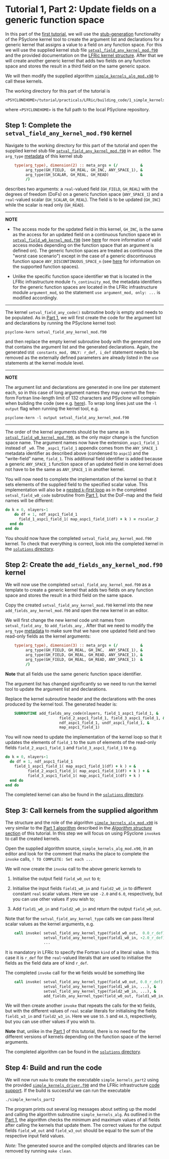 # Tutorial 1, Part 2: Update fields on a generic function space

In this part of the [first tutorial](../README.md), we will use the
[stub-generation](https://psyclone.readthedocs.io/en/stable/psyclone_kern.html)
functionality of the PSyclone kernel tool to
create the argument list and declarations for a generic kernel that
assigns a value to a field on any function space. For this we will use
the supplied kernel stub file [`setval_field_any_kernel_mod.f90`](
setval_field_any_kernel_mod.f90) and the provided documentation on the
[LFRic kernel structure](../LFRic_kernel_structure.md). After that we will
create another generic kernel that adds two fields on any function space and
stores the result in a third field on the same generic space.

We will then modify the supplied algorithm
[`simple_kernels_alg_mod.x90`](simple_kernels_alg_mod.x90) to call
these kernels.

The working directory for this part of the tutorial is
```
<PSYCLONEHOME>/tutorial/practicals/LFRic/building_code/1_simple_kernels/part2
```
where `<PSYCLONEHOME>` is the full path to the local PSyclone repository.

## Step 1: Complete the `setval_field_any_kernel_mod.f90` kernel

Navigate to the working directory for this part of the tutorial and open
the supplied kernel stub file [`setval_field_any_kernel_mod.f90`](
setval_field_any_kernel_mod.f90) in an editor. The `arg_type` [metadata](
../LFRic_kernel_structure.md#kernel-metadata) of this kernel stub

```fortran
    type(arg_type), dimension(2) :: meta_args = (/          &
         arg_type(GH_FIELD,  GH_REAL, GH_INC, ANY_SPACE_1), &
         arg_type(GH_SCALAR, GH_REAL, GH_READ)              &
         /)
```

describes two arguments: a `real`-valued field (`GH_FIELD`, `GH_REAL`)
with the degrees of freedom (DoFs) on a generic function space
(`ANY_SPACE_1`) and a `real`-valued scalar (`GH_SCALAR`, `GH_REAL`). The
field is to be updated (`GH_INC`) while the scalar is read only (`GH_READ`).

---
**NOTE**

* The access mode for the updated field in this kernel, `GH_INC`, is
the same as the access for an updated field on a continuous function
space `W0` in [`setval_field_w0_kernel_mod.f90`](
../part1/setval_field_w0_kernel_mod.f90) (see [here](
https://psyclone.readthedocs.io/en/latest/lfric.html#valid-access-modes)
for more information of valid access modes depending on the function
space that an argument is defined on). The generic function spaces are
treated as continuous (the "worst case scenario") except in the case of
a generic discontinuous function space `ANY_DISCONTINUOUS_SPACE_n`
(see [here](
https://psyclone.readthedocs.io/en/latest/lfric.html#supported-function-spaces)
for information on the supported function spaces).

* Unlike the specific function space identifier `W0` that is located
in the LFRic infrastructure module `fs_continuity_mod`, the metadata
identifiers for the generic function spaces are located in
the LFRic infrastructure module `argument_mod`, so the statement
`use argument_mod, only: ...` is modified accordingly.

---

The kernel `setval_field_any_code()` subroutine body is empty and needs
to be populated. As in [Part 1](../part1), we will first create the code
for the argument list and declarations by running the PSyclone kernel
tool:

```shell
psyclone-kern setval_field_any_kernel_mod.f90
```

and then replace the empty kernel subroutine body with the generated
one that contains the argument list and the generated declarations.
Again, the generated `USE constants_mod, ONLY: r_def, i_def` statement
needs to be removed as the externally defined parameters are already
listed in the `use` statements at the kernel module level.

---
**NOTE**

The argument list and declarations are generated in one line per
statement each, so in this case of long argument names they may overrun
the free-form Fortran line-length limit of 132 characters and PSyclone
will complain when building the code (see e.g. [here](
https://psyclone.readthedocs.io/en/stable/line_length.html)). To wrap
long lines just use the `-l output` flag when running the kernel tool, e.g.

```shell
psyclone-kern -l output setval_field_any_kernel_mod.f90
```

---

The order of the kernel arguments should be the same as in 
[`setval_field_w0_kernel_mod.f90`](
../part1/setval_field_w0_kernel_mod.f90), as the only
major change is the function space name. The argument names now have
the extension`_aspc1_field_1` instead of `_w0`. The `_aspc1_field_1`
appendix comes from the `ANY_SPACE_1` metadata identifier as described
above (condensed to `aspc1`) and the "write-field" name, `field_1`.
This additional field identifier is added because a generic `ANY_SPACE_1`
function space of an updated field in one kernel does not have to be
the same as `ANY_SPACE_1` in another kernel.

You will now need to complete the implementation of the kernel so
that it sets elements of the supplied field to the specified scalar
value. This implementation will also be a
[nested `k`-first loop](../LFRic_kernel_structure.md#loops) as in
the completed `setval_field_w0_code` subroutine from [Part 1](../part1),
but the DoF-map and the field names will be different:

```fortran
do k = 0, nlayers-1
    do df = 1, ndf_aspc1_field_1
      field_1_aspc1_field_1( map_aspc1_field_1(df) + k ) = rscalar_2
  end do
end do
```

You should now have the completed `setval_field_any_kernel_mod.f90`
kernel. To check that everything is correct, look into the completed
kernel in the [`solutions` directory](solutions).

## Step 2: Create the `add_fields_any_kernel_mod.f90` kernel

We will now use the completed `setval_field_any_kernel_mod.f90` as a
template to create a generic kernel that adds two fields on any
function space and stores the result in a third field on the same
space.

Copy the created `setval_field_any_kernel_mod.f90` kernel into the new
`add_fields_any_kernel_mod.f90` and open the new kernel in an editor.

We will first change the new kernel code unit names from
`setval_field_any_` to `add_fields_any_`. After that we need to
modify the `arg_type` [metadata](
../LFRic_kernel_structure.md#kernel-metadata) to make sure that
we have one updated field and two read-only fields as the kernel
arguments:

```fortran
    type(arg_type), dimension(3) :: meta_args = (/          &
         arg_type(GH_FIELD, GH_REAL, GH_INC,  ANY_SPACE_1), &
         arg_type(GH_FIELD, GH_REAL, GH_READ, ANY_SPACE_1), &
         arg_type(GH_FIELD, GH_REAL, GH_READ, ANY_SPACE_1)  &
         /)
```

**Note** that all fields use the same generic function space
identifier.

The argument list has changed significantly so we need to run the
kernel tool to update the argument list and declarations.

Replace the kernel subroutine header and the declarations with the
ones produced by the kernel tool. The generated header is:

```fortran
    SUBROUTINE add_fields_any_code(nlayers, field_1_aspc1_field_1, &
                        field_2_aspc1_field_1, field_3_aspc1_field_1, &
                        ndf_aspc1_field_1, undf_aspc1_field_1, &
                        map_aspc1_field_1)
```



You will now need to update the implementation of the kernel loop so
that it updates the elements of `field_1` to the sum of elements of
the read-only fields `field_2_aspc1_field_1` and `field_3_aspc1_field_1`
to e.g.

```fortran
do k = 0, nlayers-1
  do df = 1, ndf_aspc1_field_1
    field_1_aspc1_field_1( map_aspc1_field_1(df) + k ) = &
          field_2_aspc1_field_1( map_aspc1_field_1(df) + k ) + &
          field_3_aspc1_field_1( map_aspc1_field_1(df) + k )
  end do
end do
```

The completed kernel can also be found in the
[`solutions` directory](solutions).

## Step 3: Call kernels from the supplied algorithm

The structure and the role of the algorithm
[`simple_kernels_alg_mod.x90`](simple_kernels_alg_mod.x90) is very similar
to the [Part 1 algorithm](../part1/simple_kernels_alg_mod.x90) described
in the [*Algorithm structure* section](../README.md#algorithm-structure)
of this tutorial. In this step we will focus on using PSyclone `invoke`s
to call the created kernels.

Open the supplied algorithm source, `simple_kernels_alg_mod.x90`, in an
editor and look for the comment that marks the place to complete
the `invoke` calls, `! TO COMPLETE: Set each ...`

We will now create the `invoke` call to the above generic kernels to

1. Initialise the output field `field_w0_out` to `0`;

2. Initialise the input fields `field1_w0_in` and `field2_w0_in` to
   different constant `real` scalar values. Here we use `-2.0` and
   `6.0`, respectively, but you can use other values if you wish to;

3. Add `field1_w0_in` and `field2_w0_in` and return the output
  `field_w0_out`.

Note that for the `setval_field_any_kernel_type` calls we can pass
literal scalar values as the kernel arguments, e.g.

```fortran
    call invoke( setval_field_any_kernel_type(field_w0_out,  0.0_r_def), &
                 setval_field_any_kernel_type(field1_w0_in, -2.0_r_def), &
                 ...
```

It is mandatory in LFRic to specify the Fortran `kind` of a literal value.
In this case it is `r_def` for the `real`-valued literals that are used to
initialise the fields as the field data are of kind `r_def`.

The completed `invoke` call for the `W0` fields would be something like

```fortran
    call invoke( setval_field_any_kernel_type(field_w0_out, 0.0_r_def), &
                 setval_field_any_kernel_type(field1_w0_in, ...), &
                 setval_field_any_kernel_type(field2_w0_in, ...), &
                 add_fields_any_kernel_type(field_w0_out, field1_w0_in, field2_w0_in) )
```

We will then create another `invoke` that repeats the calls for the `W3`
fields, but with the different values of `real` scalar literals for
initialising the fields `field1_w3_in` and `field2_w3_in`. Here we use `55.5`
and `44.5`, respectively, but you can use other values if you wish to.

**Note** that, unlike in the [Part 1](../part1) of this tutorial, there is no
need for the different versions of kernels depending on the function space of the
kernel arguments.

The completed algorithm can be found in the
[`solutions` directory](solutions).

## Step 4: Build and run the code

We will now run `make` to create the executable `simple_kernels_part2`
using the provided [`simple_kernels_driver.f90`](simple_kernels_driver.f90)
and the LFRic infrastructure [code support](
../README.md#lfric-code-support). If the build is successful we can
run the executable

```shell
./simple_kernels_part2
```

The program prints out several log messages about setting up the model
and calling the algorithm subroutine `simple_kernels_alg`. As outlined
in the [Part 1](../part1/README.md), the algorithm checks the minimum
and maximum values of all fields after calling the kernels that update
them. The correct values for the output fields `field_w0_out` and
`field_w3_out` should be equal to the sum of the respective input field
values.

*Note:* The generated source and the compiled objects and libraries
can be removed by running `make clean`.
